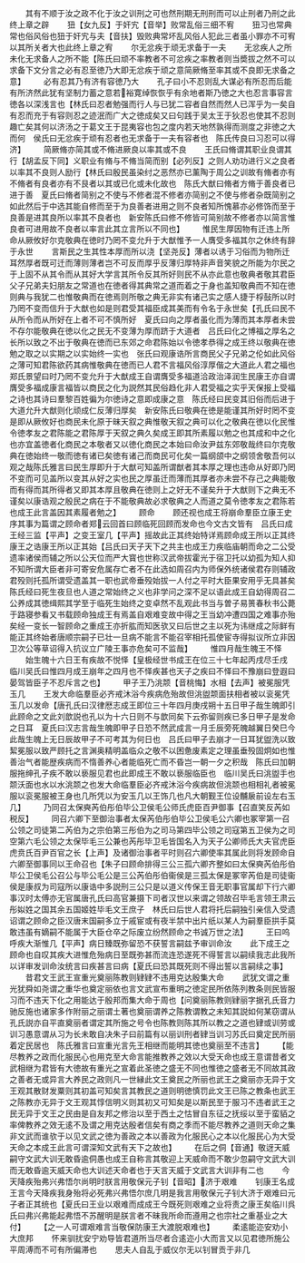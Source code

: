 <!-- { "loadSidebar": true } -->
　　其有不顺于汝之政不化于汝之训刑之可也然刑期无刑刑而可以止刑者乃刑之此终上章之辟
　　狃【女九反】于奸宄【音举】败常乱俗三细不宥
　　狃习也常典常也俗风俗也狃于奸宄与夫【音扶】毁败典常坏乱风俗人犯此三者虽小罪亦不可宥以其所关者大也此终上章之宥
　　尔无忿疾于顽无求备于一夫
　　无忿疾人之所未化无求备人之所不能【陈氏曰顽不率教者不可忿疾之率教者则当奬拔之然不可以求备下文分言之必有忍至徳乃大即无忿疾于顽之意简厥脩至率其或不良即无求备之意】
　　必有忍其乃有济有容徳乃大
　　孔子曰小不忍则乱大谋必有所忍而后能有所济然此犹有坚制力蓄之意若裕寛绰恢恢乎有余地者斯乃徳之大也忍言事容言徳各以深浅言也【林氏曰忍者勉强而行人与已犹二容者自然而然人已浑乎为一矣自有忍而充于有容则忍之迹泯而广大之徳成矣又曰句践于吴太王于狄忍也使其不忍则趣亡矣其何以济汤之于葛文王于昆夷容也包之度内若天地然孰得而测度之非徳之大而何　侯氏曰无忿疾于顽有忍者也无求备于一夫有容者也　陈氏传良曰习忍可以得济】
　　简厥脩亦简其或不脩进厥良以率其或不良
　　王氏曰脩谓其职业良谓其行【胡孟反下同】义职业有脩与不脩当简而别【必列反】之则人劝功进行义之良者以率其不良则人励行【林氏曰殷民虽染纣之恶然亦已薰陶于周公之训故有脩者亦有不脩者有良者亦有不艮者以其或已化或未化故也　陈氏大猷曰脩者方脩于善良者已进于善　夏氏曰脩者简别之不使与不修者混不修者亦简别之不使与修者杂既简别之如此然后于中选其能自修而至于为良善者进用之则不良者知所愧慕亦必修饰而至于良善是进其良所以率其不良者也　新安陈氏曰修不修皆可简别故不修者亦以简言惟良者可进用故不良者以率言此其立言所以不同也】
　　惟民生厚因物有迁违上所命从厥攸好尔克敬典在徳时乃罔不变允升于大猷惟予一人膺受多福其尔之休终有辞于永世
　　言斯民之生其性本厚而所以浇【坚尧反】薄者以诱于习俗而为物所迁耳然厚者既可迁而薄则薄者岂不可反而厚乎反薄归厚特非声音笑貌之所能为尔民之于上固不从其令而从其好大学言其所令反其所好则民不从亦此意也敬典者敬其君臣父子兄弟夫妇朋友之常道也在徳者得其典常之道而着之于身也盖知敬典而不知在徳则典与我犹二也惟敬典而在徳焉则所敬之典无非实有诸己实之感人捷于桴鼔所以时乃罔不变而信升于大猷也如是则君受其福臣成其美而有令名于永世矣【孔氏曰民不从所令而从所好在上者不可不慎所好　夏氏曰向之厚者虽化而为薄而其本厚者未尝不存尔能敬典在徳以化之民无不变薄为厚而跻于大道者　吕氏曰化之博福之厚名之长所以致之不出于敬典在徳而已东郊之命君陈始以令徳孝恭得之成王终以敬典在徳勉之取之以实期之以实始终一实也　张氏曰观康诰所言商民父子兄弟之伦如此风俗之薄可知君陈欲药其病惟敬典在徳而已人君不言福风俗淳厚偕之大道此人君之福也　郑氏景望曰时乃罔不变允升于大猷成王自谓膺受多福道洽政治泽润生民康王亦自谓膺受多福成康言福皆以商民之化为説然其民俗趋化非人君受福之实乎天保报上受福之诗也其诗曰羣黎百姓徧为尔徳诗之意即成康之意　陈氏经曰民变其旧俗而后进于大道允升大猷则化顽成仁反薄归厚矣　新安陈氏曰敬典在徳是能谨其所好时罔不变是即从厥攸好也商民未化原于昧天叙之典惟敬天叙之典可以化之敬典在徳以化民惟令徳孝友之君陈能之君陈厚于天叙之典久矣成王即其所素履以勉之也其成和中之化也亦宜盖徳者化商民之本敬者又以徳化商民之本始曰命汝尹兹东郊敬哉终曰尔克敬典在徳始终一敬而徳有诸已矣徳有诸己而商民可化矣一篇纲颌中之纲领舍敬吾何以观之哉陈氏雅言曰民生厚即升于大猷可知盖所谓猷者其本厚之理也违命从好即乃罔不变而可见盖所以变其从好之实也民之厚虽迁而薄而其厚者亦未尝不存己之典能敬而有得而其所得者又即其本厚且敬典在徳则上之好无不谨矣升于大猷则下之典无不谨矣以康诰观之殷民之病在于不能敬典故必求敬典之人而道之莫令徳孝友之君陈若也成王此言盖因其素履者勉之】
　　顾命
　　顾还视也成王将崩命羣臣立康王史序其事为篇谓之顾命者郑云回首曰顾临死回顾而发命也今文古文皆有　吕氏曰成王经三监【平声】之变王室几【平声】摇故此正其终始特详焉顾命成王所以正其终康王之诰康王所以正其始【吕氏曰天子天下之共主也成王力疾临庙朝而命之二公受遗率诸侯而辅之所以公天位而严大寳也世称汉武帝拔霍光于宿卫托以幼孤为知人抑不知所谓大臣者非可寄安危属存亡者不在此选如周召内为师保外统诸侯君存则辅政君殁则托孤所谓受遗盖其一职也武帝垂殁始拔一人付之平时大臣果安用乎无具甚矣　陈氏经曰死生夜旦也人道之常始终之义也非学问之深不足以语此成王自幼得周召二公养成其徳缉熙其学至于临死生始终之变卓然不乱观此书当与曽子易篑春秋书公薨于路寝参看又书载顾命独成王有焉盖自艰难变故中得之王当幼冲遭四国之难事亦殆矣经一变长一智顾命之重成王亦折肱而知医欤又曰后世之主以死为讳继成之际鲜有能正其终始者唐顺宗嗣子已壮一旦病不能言不能召宰相托孤使宦寺得拟议所立非因卫次公等草诏得入抗议立广陵王事亦危矣可不监哉】
　　惟四月哉生魄王不怿
　　始生魄十六日王有疾故不悦怿【皇极经世书成王在位三十七年起丙戌尽壬戌　临川吴氏曰惟四月成王崩年之四月也不怿疾甚也天子之疾曰不怿曰不豫崩曰登遐曰晏驾皆臣子不忍斥言之也】
　　甲子王乃洮颒【音桃悔】水相【去声】被冕服凭玉几
　　王发大命临羣臣必齐戒沐浴今疾病危殆故但洮盥颒面扶相者被以衮冕凭玉几以发命【唐孔氏曰汉律厯志成王即位三十年四月庚戌朔十五日甲子哉生魄即引此顾命之文此刘歆説也孔以为十六日则不与歆同矣下云弥留则疾已多日甲子是发命之日耳　夏氏曰汉志言哉生魄即甲子日恐不然武成言一月壬辰旁死魄越翼日癸巳今此哉生魄上无日辰故甲子不可考其为何日也　吕氏曰甲子去崩才一日耳犹盥洗以致絜冕服以致严顾托之言渊奥精明盖临众之敬不以困惫废素定之理虽垂殁固炯如也惟善治气者能歴疾病而不惰善养心者能临死亡而不昏岂一朝一夕之积哉　陈氏曰加朝服拖绅孔子疾不敢以亵服见君也此即成王不敢以亵服临臣也　临川吴氏曰洮盥手也颒沃面也水以水洮颒之也发大命临羣臣必齐戒沐浴今疾病故但洮颒也相相礼者被冕服以衮冕服被王身也几所凭以为安玉几以王饰几也凡大朝觐王位设黼扆前设左右玉几】
　　乃同召太保奭芮伯彤伯毕公卫侯毛公师氏虎臣百尹御事【召直笑反芮如税反】
　　同召六卿下至御治事者太保芮伯彤伯毕公卫侯毛公六卿也冢宰第一召公领之司徒第二芮伯为之宗伯第三彤伯为之司马第四毕公领之司寇第五卫侯为之司空第六毛公领之太保毕毛三公兼也芮彤毕卫毛皆国名入为天子公卿师氏大夫官虎臣虎贲氏百尹百官之长【上声】及诸御治事者平时则召六卿使率其属此则将发顾命自六卿至御事同以王命召也【朱子曰顾命排得三公三孤六卿齐整如曰太保奭芮伯彤伯毕公卫侯毛公召公与毕公毛公是三公芮伯彤伯衞侯是三孤太保是冢宰芮伯是司徒衞侯是康叔为司寇所以康诰中多説刑三公只是以道义传保王音无职事官属却下行六卿事汉时太傅亦无官属唐孔氏曰高官兼摄下司者汉世以来谓之领故召毕毛言领王肃云彤姒姓之国其余五国姬姓毕毛文王庶子　林氏曰后世人君将托后嗣独引亲信入受遗诏谓之顾命之臣汉唐末国嗣多立于戚宦或有夜半禁中出片纸以某人为嗣羣臣拱手莫敢违虽有嫡嗣不能属于大臣仓卒之际废立纷然顾命之书诚万世之法】
　　王曰呜呼疾大渐惟几【平声】病日臻既弥留恐不获誓言嗣兹予审训命汝
　　此下成王之顾命也自叹其疾大进惟危殆病日至既弥甚而流连恐遂死不得誓言以嗣续我志此我所以详审发训命汝统言曰疾甚言曰病【夏氏曰恐其既死则不得出誓以言嗣续之事】
　　昔君文王武王宣重光奠丽陈教则肄肄不违用克达殷集大命
　　武犹文谓之重光犹舜如尧谓之重华也奠定丽依也言文武宣布重明之徳定民所依陈列教条则民皆服习而不违天下化之用能达于殷邦而集大命于周也【问奠丽陈教则肄丽字据孔氏音力驰反施也诸家多作附丽之丽谓土著也奠丽谓养之陈教谓教之未知其説如何某窃谓从孔氏説亦自平直奠丽者谓定其所施之号令也陈教则陈其所以教之之道也肄或训劳或训习愚意谓从习为长未敢自决朱子曰前篇有以丽训刑者肄当训习苏氏曰奠定民所丽着定民居也　陈氏雅言曰宣重光言先王相继而能明其徳也奠丽至不违言】
　　【能尽教养之政而化服民心也用克至大命言能推教养之效以大受天命也成王意谓昔者文武相继为君皆有大徳故有重光之宣着此圣徳之盛无不同也惟徳之盛者无不同故其政之善者无或异言大养民之政则凡一世縁此文王奠民之所丽也武王之奠丽亦无异于文王观其散财发粟则其初盖可知矣言其教民之道则明徳慎罚此文王已陈之教条也武王之陈教亦无异于文王观其惇信明义则其初又可知矣是以斯民至于服习不违者武王之民无异于文王之民由是自友邦之修治以至于西土之怙冒自东征之抚绥以至于蛮貊之率俾教养之效无逺不及谓之用克达殷者信矣有商之季而不能尽教养之道则天命之集非文武而谁欤于以见文武之徳为善政之本以善政为化服民心之本以化服民心为大受天命之本成王此言可谓深知文武有天下之故也】
　　在后之侗【音通】敬迓天威嗣守文武大训无敢昏逾侗愚也成王自称言其敬迎上天威命而不敢少忽嗣守文武大训而无敢昏逾天威天命也大训述天命者也于天言天威于文武言大训非有二也
　　今天降疾殆弗兴弗悟尔尚明时朕言用敬保元子钊【音昭】济于艰难
　　钊康王名成王言今天降疾我身殆将必死弗兴弗悟尔庶几明是我言用敬保元子钊大济于艰难曰元子者正其统也【夏氏曰王业以艰难而成成王今既死则艰难之业将责之康王矣临川呉氏曰弗兴弗能起弗悟不苏醒明是朕言者不昧我所命而遵用之也宗社之重基业之大付】
　　【之一人可谓艰难言当敬保防康王大渡脱艰难也】
　　柔逺能迩安劝小大庶邦
　　怀来驯扰安宁劝导皆君道所当尽者合逺迩小大而言又以见君徳所施公平周溥而不可有所偏滞也
　　思夫人自乱于威仪尔无以钊冒贡于非几
